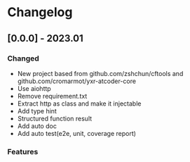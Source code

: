 # Changelog

## [0.0.0] - 2023.01

### Changed

- New project based from github.com/zshchun/cftools and github.com/cromarmot/yxr-atcoder-core
- Use aiohttp
- Remove requirement.txt
- Extract http as class and make it injectable
- Add type hint
- Structured function result
- Add auto doc
- Add auto test(e2e, unit, coverage report)

### Features

[0.0.1]: https://github.com/CroMarmot/yxr-codeforces-core/releases/tag/0.0.1
